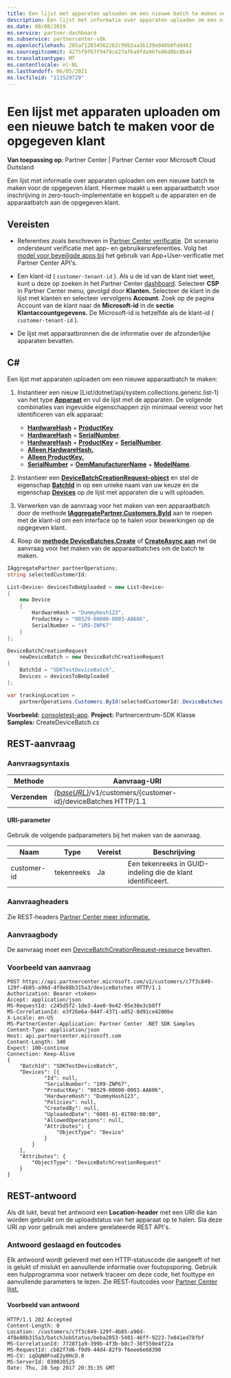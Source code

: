 ```yaml
---
title: Een lijst met apparaten uploaden om een nieuwe batch te maken voor de opgegeven klant
description: Een lijst met informatie over apparaten uploaden om een nieuwe batch te maken voor de opgegeven klant. Hiermee maakt u een apparaatbatch voor inschrijving in zero-touch-implementatie en koppelt u de apparaten en de apparaatbatch aan de opgegeven klant.
ms.date: 08/08/2019
ms.service: partner-dashboard
ms.subservice: partnercenter-sdk
ms.openlocfilehash: 285af12034562262c99b2aa3b139e948b0fdd462
ms.sourcegitcommit: 4275f9f67f9479ce27af6a9fda96fe86d0bc0b44
ms.translationtype: MT
ms.contentlocale: nl-NL
ms.lasthandoff: 06/05/2021
ms.locfileid: "111529729"
---
```

# <a name="upload-a-list-of-devices-to-create-a-new-batch-for-the-specified-customer"></a>Een lijst met apparaten uploaden om een nieuwe batch te maken voor de opgegeven klant

**Van toepassing op**: Partner Center | Partner Center voor Microsoft Cloud Duitsland

Een lijst met informatie over apparaten uploaden om een nieuwe batch te maken voor de opgegeven klant. Hiermee maakt u een apparaatbatch voor inschrijving in zero-touch-implementatie en koppelt u de apparaten en de apparaatbatch aan de opgegeven klant.

## <a name="prerequisites"></a>Vereisten

- Referenties zoals beschreven in [Partner Center verificatie](partner-center-authentication.md). Dit scenario ondersteunt verificatie met app- en gebruikersreferenties. Volg het [model voor beveiligde apps bij](enable-secure-app-model.md) het gebruik van App+User-verificatie met Partner Center API's.

- Een klant-id ( `customer-tenant-id` ). Als u de id van de klant niet weet, kunt u deze op zoeken in het Partner Center [dashboard](https://partner.microsoft.com/dashboard). Selecteer **CSP** in Partner Center menu, gevolgd door **Klanten.** Selecteer de klant in de lijst met klanten en selecteer vervolgens **Account**. Zoek op de pagina Account van de klant naar de **Microsoft-id** in de **sectie Klantaccountgegevens.** De Microsoft-id is hetzelfde als de klant-id ( `customer-tenant-id` ).

- De lijst met apparaatbronnen die de informatie over de afzonderlijke apparaten bevatten.

## <a name="c"></a>C\#

Een lijst met apparaten uploaden om een nieuwe apparaatbatch te maken:

1. Instantieer een nieuw [List/dotnet/api/system.collections.generic.list-1) van het type [**Apparaat**](/dotnet/api/microsoft.store.partnercenter.models.devicesdeployment.device) en vul de lijst met de apparaten. De volgende combinaties van ingevulde eigenschappen zijn minimaal vereist voor het identificeren van elk apparaat:

   - [**HardwareHash**](/dotnet/api/microsoft.store.partnercenter.models.devicesdeployment.device.hardwarehash)  +  [**ProductKey**](/dotnet/api/microsoft.store.partnercenter.models.devicesdeployment.device.productkey).
   - [**HardwareHash**](/dotnet/api/microsoft.store.partnercenter.models.devicesdeployment.device.hardwarehash)  +  [**SerialNumber**](/dotnet/api/microsoft.store.partnercenter.models.devicesdeployment.device.serialnumber).
   - [**HardwareHash**](/dotnet/api/microsoft.store.partnercenter.models.devicesdeployment.device.hardwarehash)  +  [**ProductKey**](/dotnet/api/microsoft.store.partnercenter.models.devicesdeployment.device.productkey)  +  [**SerialNumber**](/dotnet/api/microsoft.store.partnercenter.models.devicesdeployment.device.serialnumber).
   - [**Alleen HardwareHash.**](/dotnet/api/microsoft.store.partnercenter.models.devicesdeployment.device.hardwarehash)
   - [**Alleen ProductKey.**](/dotnet/api/microsoft.store.partnercenter.models.devicesdeployment.device.productkey)
   - [**SerialNumber**](/dotnet/api/microsoft.store.partnercenter.models.devicesdeployment.device.serialnumber)  +  [**OemManufacturerName**](/dotnet/api/microsoft.store.partnercenter.models.devicesdeployment.device.oemmanufacturername)  +  [**ModelName**](/dotnet/api/microsoft.store.partnercenter.models.devicesdeployment.device.modelname).

2. Instantieer een [**DeviceBatchCreationRequest-object**](/dotnet/api/microsoft.store.partnercenter.models.devicesdeployment.devicebatchcreationrequest) en stel de eigenschap [**BatchId**](/dotnet/api/microsoft.store.partnercenter.models.devicesdeployment.devicebatchcreationrequest.batchid) in op een unieke naam van uw keuze en de eigenschap [**Devices**](/dotnet/api/microsoft.store.partnercenter.models.devicesdeployment.devicebatchcreationrequest.devices) op de lijst met apparaten die u wilt uploaden.

3. Verwerken van de aanvraag voor het maken van een apparaatbatch door de methode [**IAggregatePartner.Customers.ById**](/dotnet/api/microsoft.store.partnercenter.customers.icustomercollection.byid) aan te roepen met de klant-id om een interface op te halen voor bewerkingen op de opgegeven klant.

4. Roep de [**methode DeviceBatches.Create**](/dotnet/api/microsoft.store.partnercenter.devicesdeployment.idevicesbatchcollection) of [**CreateAsync aan**](/dotnet/api/microsoft.store.partnercenter.devicesdeployment.idevicesbatchcollection) met de aanvraag voor het maken van de apparaatbatches om de batch te maken.

```csharp
IAggregatePartner partnerOperations;
string selectedCustomerId;

List<Device> devicesToBeUploaded = new List<Device>
{
    new Device
    {
        HardwareHash = "DummyHash123",
        ProductKey = "00329-00000-0003-AA606",
        SerialNumber = "1R9-ZNP67"
    }
};

DeviceBatchCreationRequest
    newDeviceBatch = new DeviceBatchCreationRequest
{
    BatchId = "SDKTestDeviceBatch",
    Devices = devicesToBeUploaded
};

var trackingLocation =
    partnerOperations.Customers.ById(selectedCustomerId).DeviceBatches.Create(newDeviceBatch);
```

**Voorbeeld:** [consoletest-app](console-test-app.md). **Project:** Partnercentrum-SDK Klasse **Samples:** CreateDeviceBatch.cs

## <a name="rest-request"></a>REST-aanvraag

### <a name="request-syntax"></a>Aanvraagsyntaxis

| Methode   | Aanvraag-URI                                                                                   |
|----------|-----------------------------------------------------------------------------------------------|
| **Verzenden** | [*{baseURL}*](partner-center-rest-urls.md)/v1/customers/{customer-id}/deviceBatches HTTP/1.1 |

#### <a name="uri-parameter"></a>URI-parameter

Gebruik de volgende padparameters bij het maken van de aanvraag.

| Naam        | Type   | Vereist | Beschrijving                                           |
|-------------|--------|----------|-------------------------------------------------------|
| customer-id | tekenreeks | Ja      | Een tekenreeks in GUID-indeling die de klant identificeert. |

### <a name="request-headers"></a>Aanvraagheaders

Zie REST-headers [Partner Center meer informatie.](headers.md)

### <a name="request-body"></a>Aanvraagbody

De aanvraag moet een [DeviceBatchCreationRequest-resource](device-deployment-resources.md#devicebatchcreationrequest) bevatten.

### <a name="request-example"></a>Voorbeeld van aanvraag

```http
POST https://api.partnercenter.microsoft.com/v1/customers/c7f3c849-129f-4b85-a96d-4f8e88b315a3/deviceBatches HTTP/1.1
Authorization: Bearer <token>
Accept: application/json
MS-RequestId: c245d5f2-1de3-4ae0-9e42-95e38e3cb8ff
MS-CorrelationId: e3f26e6a-044f-4371-ad52-0d91ce4200be
X-Locale: en-US
MS-PartnerCenter-Application: Partner Center .NET SDK Samples
Content-Type: application/json
Host: api.partnercenter.microsoft.com
Content-Length: 340
Expect: 100-continue
Connection: Keep-Alive
{
    "BatchId": "SDKTestDeviceBatch",
    "Devices": [{
            "Id": null,
            "SerialNumber": "1R9-ZNP67",
            "ProductKey": "00329-00000-0003-AA606",
            "HardwareHash": "DummyHash123",
            "Policies": null,
            "CreatedBy": null,
            "UploadedDate": "0001-01-01T00:00:00",
            "AllowedOperations": null,
            "Attributes": {
                "ObjectType": "Device"
            }
        }
    ],
    "Attributes": {
        "ObjectType": "DeviceBatchCreationRequest"
    }
}
```

## <a name="rest-response"></a>REST-antwoord

Als dit lukt, bevat het antwoord een **Location-header** met een URI die kan worden gebruikt om de uploadstatus van het apparaat op te halen. Sla deze URI op voor gebruik met andere gerelateerde REST API's.

### <a name="response-success-and-error-codes"></a>Antwoord geslaagd en foutcodes

Elk antwoord wordt geleverd met een HTTP-statuscode die aangeeft of het is gelukt of mislukt en aanvullende informatie over foutopsporing. Gebruik een hulpprogramma voor netwerk traceer om deze code, het fouttype en aanvullende parameters te lezen. Zie REST-foutcodes voor [Partner Center lijst.](error-codes.md)

#### <a name="response-example"></a>Voorbeeld van antwoord

```http
HTTP/1.1 202 Accepted
Content-Length: 0
Location: /customers/c7f3c849-129f-4b85-a96d-4f8e88b315a3/batchJobStatus/beba2053-5401-46ff-9223-7e841ed78fbf
MS-CorrelationId: 772871a9-399b-4f3b-b8c7-38f550e4f22a
MS-RequestId: cb82f7d6-f0d9-44d4-82f9-f6eee6e68390
MS-CV: iqOqN0FnaE2y0HcD.0
MS-ServerId: 030020525
Date: Thu, 28 Sep 2017 20:35:35 GMT
```
